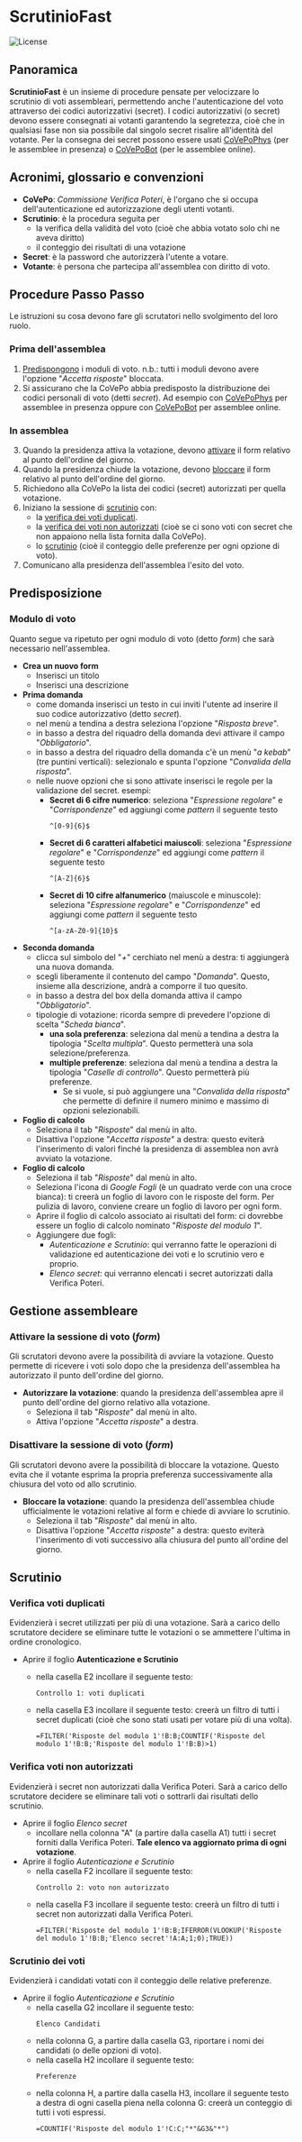 
# ScrutinioFast
![License](https://img.shields.io/badge/status-work%20in%20progress-yellowgreen)

Panoramica
--------
**ScrutinioFast** è un insieme di procedure pensate per velocizzare lo scrutinio di voti assembleari, permettendo anche l'autenticazione del voto attraverso dei codici autorizzativi (secret).
I codici autorizzativi (o secret) devono essere consegnati ai votanti garantendo la segretezza, cioè che in qualsiasi fase non sia possibile dal singolo secret risalire all'identità del votante. Per la consegna dei secret possono essere usati [CoVePoPhys](istruzioni_CoVePoPhys_ita.md) (per le assemblee in presenza) o [CoVePoBot](istruzioni_CoVePoBot_ita.md) (per le assemblee online).

Acronimi, glossario e convenzioni
--------
 - **CoVePo**: *Commissione Verifica Poteri*, è l'organo che si occupa dell'autenticazione ed autorizzazione degli utenti votanti.
 - **Scrutinio**: è la procedura seguita per
	* la verifica della validità del voto (cioè che abbia votato solo chi ne aveva diritto)
	* il conteggio dei risultati di una votazione
 -   **Secret**: è la password che autorizzerà l'utente a votare.
 - **Votante**: è persona che partecipa all'assemblea con diritto di voto.

Procedure Passo Passo
--------
Le istruzioni su cosa devono fare gli scrutatori nello svolgimento del loro ruolo.
### Prima dell'assemblea
 1. [Predispongono](#Predisposizione) i moduli di voto.
 n.b.: tutti i moduli devono avere l'opzione "*Accetta risposte*" bloccata.
 2. Si assicurano che la CoVePo abbia predisposto la distribuzione dei codici personali di voto (detti *secret*). Ad esempio con [CoVePoPhys](istruzioni_CoVePoPhys_ita.md) per assemblee in presenza oppure con [CoVePoBot](istruzioni_CoVePoBot_ita.md) per assemblee online.
### In assemblea
 3. Quando la presidenza attiva la votazione, devono [attivare](#attivare-la-sessione-di-voto-form) il form relativo al punto dell'ordine del giorno.
 4. Quando la presidenza chiude la votazione, devono [bloccare](#disattivare-la-sessione-di-voto-form) il form relativo al punto dell'ordine del giorno. 
 5. Richiedono alla CoVePo la lista dei codici (secret) autorizzati per quella votazione.
 6. Iniziano la sessione di [scrutinio](#scrutinio) con:
	 - la [verifica dei voti duplicati](#verifica-voti-duplicati).
	 - la [verifica dei voti non autorizzati](verifica-voti-non-autorizzati) (cioè se ci sono voti con secret che non appaiono nella lista fornita dalla CoVePo).
	 - lo [scrutinio](#scrutinio-dei-voti) (cioè il conteggio delle preferenze per ogni opzione di voto).
 7. Comunicano alla presidenza dell'assemblea l'esito del voto.

Predisposizione
--------
### Modulo di voto
Quanto segue va ripetuto per ogni modulo di voto (detto *form*) che sarà necessario nell'assemblea.
 - **Crea un nuovo form**
	 - Inserisci un titolo
	 - Inserisci una descrizione
 - **Prima domanda**
	 - come domanda inserisci un testo in cui inviti l'utente ad inserire il suo codice autorizzativo (detto *secret*).
	 - nel menù a tendina a destra seleziona l'opzione "*Risposta breve*".
	 - in basso a destra del riquadro della domanda devi attivare il campo "*Obbligatorio*". 
	 - in basso a destra del riquadro della domanda c'è un menù "*a kebab*" (tre puntini verticali): selezionalo e spunta l'opzione "*Convalida della risposta*".
	 - nelle nuove opzioni che si sono attivate inserisci le regole per la validazione del secret.
	 esempi:
		 - **Secret di 6 cifre numerico**: seleziona "*Espressione regolare*" e "*Corrispondenze*" ed aggiungi come *pattern* il seguente testo
			```text
			^[0-9]{6}$
			```
		 - **Secret di 6 caratteri alfabetici maiuscoli**: seleziona "*Espressione regolare*" e "*Corrispondenze*" ed aggiungi come *pattern* il seguente testo
			```text
			^[A-Z]{6}$
			```
		 - **Secret di 10 cifre alfanumerico** (maiuscole e minuscole): seleziona "*Espressione regolare*" e "*Corrispondenze*" ed aggiungi come *pattern* il seguente testo
			```text
			^[a-zA-Z0-9]{10}$
			```
 - **Seconda domanda**
	 - clicca sul simbolo del "*+*" cerchiato nel menù a destra: ti aggiungerà una nuova domanda.
	 - scegli liberamente il contenuto del campo "*Domanda*". Questo, insieme alla descrizione, andrà a comporre il tuo quesito.
	 - in basso a destra del box della domanda attiva il campo "*Obbligatorio*". 
	 - tipologie di votazione: ricorda sempre di prevedere l'opzione di scelta "*Scheda bianca*".
		 - **una sola preferenza**: seleziona dal menù a tendina a destra la tipologia "*Scelta multipla*". Questo permetterà una sola selezione/preferenza.
		 - **multiple preferenze**: seleziona dal menù a tendina a destra la tipologia "*Caselle di controllo*". Questo permetterà più preferenze. 
			 - Se si vuole, si può aggiungere una "*Convalida della risposta*" che permette di definire il numero minimo e massimo di opzioni selezionabili.
 - **Foglio di calcolo**
	 - Seleziona il tab "*Risposte*" dal menù in alto.
	 - Disattiva l'opzione "*Accetta risposte*" a destra: questo eviterà l'inserimento di valori finché la presidenza di assemblea non avrà avviato la votazione.
 - **Foglio di calcolo**
	 - Seleziona il tab "*Risposte*" dal menù in alto.
	 - Seleziona l'icona di *Google Fogli* (è un quadrato verde con una croce bianca): ti creerà un foglio di lavoro con le risposte del form. Per pulizia di lavoro, conviene creare un foglio di lavoro per ogni form.
	 - Aprire il foglio di calcolo associato ai risultati del form: ci dovrebbe essere un foglio di calcolo nominato "*Risposte del modulo 1*".
	 - Aggiungere due fogli:
		 -  *Autenticazione e Scrutinio*: qui verranno fatte le operazioni di validazione ed autenticazione dei voti e lo scrutinio vero e proprio.
		 - *Elenco secret*: qui verranno elencati i secret autorizzati dalla Verifica Poteri.

Gestione assembleare
--------
### Attivare la sessione di voto (*form*)
Gli scrutatori devono avere la possibilità di avviare la votazione. Questo permette di ricevere i voti solo dopo che la presidenza dell'assemblea ha autorizzato il punto dell'ordine del giorno.

 - **Autorizzare la votazione**: quando la presidenza dell'assemblea apre il punto dell'ordine del giorno relativo alla votazione.
	 - Seleziona il tab "*Risposte*" dal menù in alto.
	 - Attiva l'opzione "*Accetta risposte*" a destra.
### Disattivare la sessione di voto (*form*)
Gli scrutatori devono avere la possibilità di bloccare la votazione. Questo evita che il votante esprima la propria preferenza successivamente alla chiusura del voto od allo scrutinio.
 - **Bloccare la votazione**: quando la presidenza dell'assemblea chiude ufficialmente le votazioni relative al form e chiede di avviare lo scrutinio.
	 - Seleziona il tab "*Risposte*" dal menù in alto.
	 - Disattiva l'opzione "*Accetta risposte*" a destra: questo eviterà l'inserimento di voti successivo alla chiusura del punto all'ordine del giorno.

Scrutinio
--------
### Verifica voti duplicati
Evidenzierà i secret utilizzati per più di una votazione. Sarà a carico dello scrutatore decidere se eliminare tutte le votazioni o se ammettere l'ultima in ordine cronologico.
 - Aprire il foglio **Autenticazione e Scrutinio**
	 - nella casella E2 incollare il seguente testo:
		```text
		Controllo 1: voti duplicati
		```
	 - nella casella E3 incollare il seguente testo: creerà un filtro di tutti i secret duplicati (cioè che sono stati usati per votare più di una volta).

		```text
		=FILTER('Risposte del modulo 1'!B:B;COUNTIF('Risposte del modulo 1'!B:B;'Risposte del modulo 1'!B:B)>1)
		```

### Verifica voti non autorizzati
Evidenzierà i secret non autorizzati dalla Verifica Poteri. Sarà a carico dello scrutatore decidere se eliminare tali voti o sottrarli dai risultati dello scrutinio.
 - Aprire il foglio *Elenco secret*
	 - incollare nella colonna "A" (a partire dalla casella A1) tutti i secret forniti dalla Verifica Poteri. **Tale elenco va aggiornato prima di ogni votazione**.
 - Aprire il foglio *Autenticazione e Scrutinio*
	 - nella casella F2 incollare il seguente testo:
		```text
		Controllo 2: voto non autorizzato
		```
	 - nella casella F3 incollare il seguente testo: creerà un filtro di tutti i secret non autorizzati dalla Verifica Poteri.
		```text
		=FILTER('Risposte del modulo 1'!B:B;IFERROR(VLOOKUP('Risposte del modulo 1'!B:B;'Elenco secret'!A:A;1;0);TRUE))
		```

### Scrutinio dei voti
Evidenzierà i candidati votati con il conteggio delle relative preferenze.
 - Aprire il foglio *Autenticazione e Scrutinio*
	 - nella casella G2 incollare il seguente testo:
		```text
		Elenco Candidati
		```
	 - nella colonna G, a partire dalla casella G3, riportare i nomi dei candidati (o delle opzioni di voto).
	 - nella casella H2 incollare il seguente testo:
		```text
		Preferenze
		```
	 - nella colonna H, a partire dalla casella H3, incollare il seguente testo a destra di ogni casella piena nella colonna G: creerà un conteggio di tutti i voti espressi.
		```text
		=COUNTIF('Risposte del modulo 1'!C:C;"*"&G3&"*")
		```
